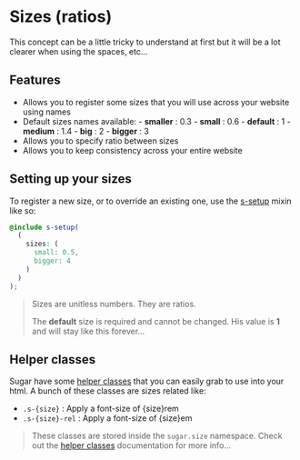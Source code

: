 # Sizes (ratios)

This concept can be a little tricky to understand at first but it will be a lot clearer when using the spaces, etc...

## Features

- Allows you to register some sizes that you will use across your website using names
- Default sizes names available: - **smaller** : 0.3 - **small** : 0.6 - **default** : 1 - **medium** : 1.4 - **big** : 2 - **bigger** : 3
- Allows you to specify ratio between sizes
- Allows you to keep consistency across your entire website

## Setting up your sizes

To register a new size, or to override an existing one, use the [s-setup](../src/sass/core/mixins/_s-setup.md) mixin like so:

```scss
@include s-setup(
  (
    sizes: (
      small: 0.5,
      bigger: 4
    )
  )
);
```

> Sizes are unitless numbers. They are ratios.
>
> The **default** size is required and cannot be changed. His value is **1** and will stay like this forever...

## Helper classes

Sugar have some [helper classes](helper-classes.md) that you can easily grab to use into your html. A bunch of these classes are sizes related like:

- `.s-{size}` : Apply a font-size of {size}rem
- `.s-{size}-rel` : Apply a font-size of {size}em

> These classes are stored inside the `sugar.size` namespace. Check out the [helper classes](helper-classes.md) documentation for more info...
